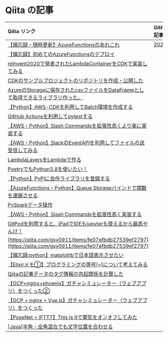 # Qiita の記事

| Qiita リンク | GitHub 内記事 | 関連 |
|:---|:---|:---:|
| [【備忘録・随時更新】AzureFunctionsのあれこれ](https://qiita.com/gsy0911/items/2aecefa94db0e8443b10) | [20201228](./2020/20201228) | Azure |
| [【備忘録】初めてのAzureFunctionsのデプロイ](https://qiita.com/gsy0911/items/61198607476ac686ce6f) | []() |  |
| [reInvent2020で発表されたLambdaContainerをCDKで実装してみる](https://qiita.com/gsy0911/items/943533045bec5d7de2b1) | []() |  |
| [CDKのサンプルプロジェクトのリポジトリを作成・公開した](https://qiita.com/gsy0911/items/4e5186c4c79e3ba0327b) | []() |  |
| [AzureのStorageに保存されたcsvファイルをDataFrameとして取得できるライブラリ作った。](https://qiita.com/gsy0911/items/3806ca9a6f4cbb74a03b) | []() |  |
| [【Python】AWS-CDKを利用してBatch環境を作成する](https://qiita.com/gsy0911/items/64d0f79601cb906cd235) | []() |  |
| [GitHub Actionsを利用してpytestする](https://qiita.com/gsy0911/items/abf48168cd78ba12e199) | []() |  |
| [【AWS・Python】Slash Commandsを拡張性高くより楽に実装する](https://qiita.com/gsy0911/items/411ebbc40a268517864e) | []() |  |
| [【AWS・Python】SlackのEventAPIを利用してファイルの送受信してみる](https://qiita.com/gsy0911/items/cd0e6de220a87107d677) | []() |  |
| [LambdaLayersをLambdaで作る](https://qiita.com/gsy0911/items/07e820a213d1e81fbe0d) | []() |  |
| [PoetryでもPython3.8を使いたい！](https://qiita.com/gsy0911/items/86b5b6c08e7469771373) | []() |  |
| [【Python】PyPIに自作ライブラリを登録する](https://qiita.com/gsy0911/items/702f43100e5abdefd318) | []() |  |
| [【AzureFunctions・Python】Queue Storageバインドで関数を連鎖させる](https://qiita.com/gsy0911/items/e68d06dfd8211d53b823) | []() |  |
| [PySparkデータ操作](https://qiita.com/gsy0911/items/a4cb8b2d54d6341558e0) | []() |  |
| [【AWS・Python】Slash Commandsを拡張性高く実装する](https://qiita.com/gsy0911/items/1d95f2ab81f8ae228510) | []() |  |
| [GitPodを利用すると、iPadでIDEもjupyterも使えるから最高やんけ！](https://qiita.com/gsy0911/items/dbb64871480cf1a06acf) | []() |  |
| [https://qiita.com/gsy0911/items/fe07efbdb27539ef2797](https://qiita.com/gsy0911/items/fe07efbdb27539ef2797) | []() |  |
| [【備忘録:python】matplotlibで日本語表示させたい](https://qiita.com/gsy0911/items/b5ef799225fd4cde7d3b) | []() |  |
| [【Elixirメモ①】プログラミングの等号(=)について考えてみる](https://qiita.com/gsy0911/items/ed2df6d5927d5f9fe49e) | []() |  |
| [Qiitaの記事データのタグ情報の共起関係を計算した](https://qiita.com/gsy0911/items/c9da9de2190c983057bd) | []() |  |
| [【GCP+nginx+phoenix】ガチャシミュレーター（ウェブアプリ）をつくった②](https://qiita.com/gsy0911/items/0efd08c4f5c13d0223cb) | []() |  |
| [【GCP + nginx + Vue.js】ガチャシミュレーター（ウェブアプリ）をつくった](https://qiita.com/gsy0911/items/104c9b768164ca1498b7) | []() |  |
| [【PoseNet + IFTTT】This Is Itで電気をオンオフしてみた](https://qiita.com/gsy0911/items/69682f26cd4ef49371b1) | []() |  |
| [[Java]半角・全角混合でも文字位置を合わせる](https://qiita.com/gsy0911/items/00876d8c61ce36bd5fba) | []() |  |
